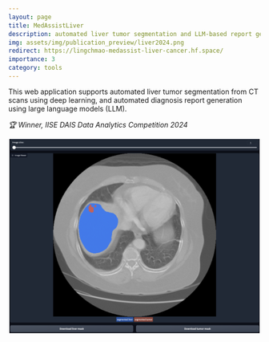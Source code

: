 ```yaml
---
layout: page
title: MedAssistLiver
description: automated liver tumor segmentation and LLM-based report generation, 🏆 Winner of IISE DAIS Data Analytics Competition 2024
img: assets/img/publication_preview/liver2024.png
redirect: https://lingchmao-medassist-liver-cancer.hf.space/
importance: 3
category: tools
---
```


This web application supports automated liver tumor segmentation from CT scans using deep learning, and automated diagnosis report generation using large language models (LLM). 

*🏆 Winner, IISE DAIS Data Analytics Competition 2024*

<div style="text-align: center;">
<img src="../assets/img/projects/medassist-liver.png" alt="medassist-liver" width="500"/>
</div>
